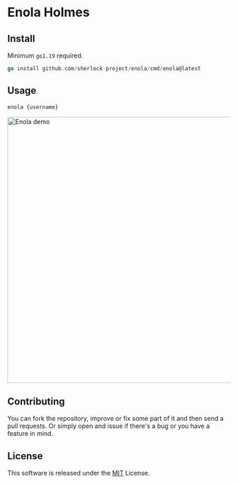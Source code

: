 # Enola Holmes


## Install 
Minimum `go1.19` required.
```go
go install github.com/sherlock-project/enola/cmd/enola@latest
```

## Usage
```bash
enola {username}
```

<img alt="Enola demo" src="https://stuff.charm.sh/vhs/examples/demo.gif" width="600" />

## Contributing
You can fork the repository, improve or fix some part of it and then send a pull requests. Or simply open and issue if there's a bug or you have a feature in mind.

## License

This software is released under the [MIT](https://github.com/TheYahya/shrug/blob/master/LICENSE) License.
